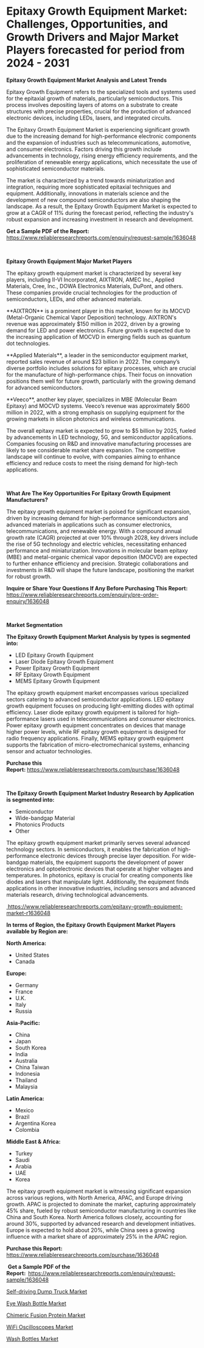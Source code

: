 <p><h1>Epitaxy Growth Equipment Market: Challenges, Opportunities, and Growth Drivers and Major Market Players forecasted for period from 2024 - 2031</h1></p><p><strong>Epitaxy Growth Equipment Market Analysis and Latest Trends</strong></p>
<p><p>Epitaxy Growth Equipment refers to the specialized tools and systems used for the epitaxial growth of materials, particularly semiconductors. This process involves depositing layers of atoms on a substrate to create structures with precise properties, crucial for the production of advanced electronic devices, including LEDs, lasers, and integrated circuits. </p><p>The Epitaxy Growth Equipment Market is experiencing significant growth due to the increasing demand for high-performance electronic components and the expansion of industries such as telecommunications, automotive, and consumer electronics. Factors driving this growth include advancements in technology, rising energy efficiency requirements, and the proliferation of renewable energy applications, which necessitate the use of sophisticated semiconductor materials.</p><p>The market is characterized by a trend towards miniaturization and integration, requiring more sophisticated epitaxial techniques and equipment. Additionally, innovations in materials science and the development of new compound semiconductors are also shaping the landscape. As a result, the Epitaxy Growth Equipment Market is expected to grow at a CAGR of 11% during the forecast period, reflecting the industry's robust expansion and increasing investment in research and development.</p></p>
<p><strong>Get a Sample PDF of the Report:&nbsp;</strong> <a href="https://www.reliableresearchreports.com/enquiry/request-sample/1636048">https://www.reliableresearchreports.com/enquiry/request-sample/1636048</a></p>
<p>&nbsp;</p>
<p><strong>Epitaxy Growth Equipment Major Market Players</strong></p>
<p><p>The epitaxy growth equipment market is characterized by several key players, including II-VI Incorporated, AIXTRON, AMEC Inc., Applied Materials, Cree, Inc., DOWA Electronics Materials, DuPont, and others. These companies provide crucial technologies for the production of semiconductors, LEDs, and other advanced materials.</p><p>**AIXTRON** is a prominent player in this market, known for its MOCVD (Metal-Organic Chemical Vapor Deposition) technology. AIXTRON's revenue was approximately $150 million in 2022, driven by a growing demand for LED and power electronics. Future growth is expected due to the increasing application of MOCVD in emerging fields such as quantum dot technologies.</p><p>**Applied Materials**, a leader in the semiconductor equipment market, reported sales revenue of around $23 billion in 2022. The company’s diverse portfolio includes solutions for epitaxy processes, which are crucial for the manufacture of high-performance chips. Their focus on innovation positions them well for future growth, particularly with the growing demand for advanced semiconductors.</p><p>**Veeco**, another key player, specializes in MBE (Molecular Beam Epitaxy) and MOCVD systems. Veeco’s revenue was approximately $600 million in 2022, with a strong emphasis on supplying equipment for the growing markets in silicon photonics and wireless communications. </p><p>The overall epitaxy market is expected to grow to $5 billion by 2025, fueled by advancements in LED technology, 5G, and semiconductor applications. Companies focusing on R&D and innovative manufacturing processes are likely to see considerable market share expansion. The competitive landscape will continue to evolve, with companies aiming to enhance efficiency and reduce costs to meet the rising demand for high-tech applications.</p></p>
<p>&nbsp;</p>
<p><strong>What Are The Key Opportunities For Epitaxy Growth Equipment Manufacturers?</strong></p>
<p><p>The epitaxy growth equipment market is poised for significant expansion, driven by increasing demand for high-performance semiconductors and advanced materials in applications such as consumer electronics, telecommunications, and renewable energy. With a compound annual growth rate (CAGR) projected at over 10% through 2028, key drivers include the rise of 5G technology and electric vehicles, necessitating enhanced performance and miniaturization. Innovations in molecular beam epitaxy (MBE) and metal-organic chemical vapor deposition (MOCVD) are expected to further enhance efficiency and precision. Strategic collaborations and investments in R&D will shape the future landscape, positioning the market for robust growth.</p></p>
<p><strong>Inquire or Share Your Questions If Any Before Purchasing This Report:</strong> <a href="https://www.reliableresearchreports.com/enquiry/pre-order-enquiry/1636048">https://www.reliableresearchreports.com/enquiry/pre-order-enquiry/1636048</a></p>
<p>&nbsp;</p>
<p><strong>Market Segmentation</strong></p>
<p><strong>The Epitaxy Growth Equipment Market Analysis by types is segmented into:</strong></p>
<p><ul><li>LED Epitaxy Growth Equipment</li><li>Laser Diode Epitaxy Growth Equipment</li><li>Power Epitaxy Growth Equipment</li><li>RF Epitaxy Growth Equipment</li><li>MEMS Epitaxy Growth Equipment</li></ul></p>
<p><p>The epitaxy growth equipment market encompasses various specialized sectors catering to advanced semiconductor applications. LED epitaxy growth equipment focuses on producing light-emitting diodes with optimal efficiency. Laser diode epitaxy growth equipment is tailored for high-performance lasers used in telecommunications and consumer electronics. Power epitaxy growth equipment concentrates on devices that manage higher power levels, while RF epitaxy growth equipment is designed for radio frequency applications. Finally, MEMS epitaxy growth equipment supports the fabrication of micro-electromechanical systems, enhancing sensor and actuator technologies.</p></p>
<p><strong>Purchase this Report:&nbsp;</strong><a href="https://www.reliableresearchreports.com/purchase/1636048">https://www.reliableresearchreports.com/purchase/1636048</a></p>
<p>&nbsp;</p>
<p><strong>The Epitaxy Growth Equipment Market Industry Research by Application is segmented into:</strong></p>
<p><ul><li>Semiconductor</li><li>Wide-bandgap Material</li><li>Photonics Products</li><li>Other</li></ul></p>
<p><p>The epitaxy growth equipment market primarily serves several advanced technology sectors. In semiconductors, it enables the fabrication of high-performance electronic devices through precise layer deposition. For wide-bandgap materials, the equipment supports the development of power electronics and optoelectronic devices that operate at higher voltages and temperatures. In photonics, epitaxy is crucial for creating components like diodes and lasers that manipulate light. Additionally, the equipment finds applications in other innovative industries, including sensors and advanced materials research, driving technological advancements.</p></p>
<p><a href="https://www.reliableresearchreports.com/epitaxy-growth-equipment-market-r1636048">&nbsp;https://www.reliableresearchreports.com/epitaxy-growth-equipment-market-r1636048</a></p>
<p><strong>In terms of Region, the Epitaxy Growth Equipment Market Players available by Region are:</strong></p>
<p>
    <p> <strong> North America: </strong>
        <ul>
            <li>United States</li>
            <li>Canada</li>
        </ul>
        </p> 
    <p> <strong> Europe: </strong>
        <ul>
            <li>Germany</li>
            <li>France</li>
            <li>U.K.</li>
            <li>Italy</li>
            <li>Russia</li>
        </ul>
        </p> 
    <p> <strong> Asia-Pacific: </strong>
        <ul>
            <li>China</li>
            <li>Japan</li>
            <li>South Korea</li>
            <li>India</li>
            <li>Australia</li>
            <li>China Taiwan</li>
            <li>Indonesia</li>
            <li>Thailand</li>
            <li>Malaysia</li>
        </ul>
        </p> 
    <p> <strong> Latin America: </strong>
        <ul>
            <li>Mexico</li>
            <li>Brazil</li>
            <li>Argentina Korea</li>
            <li>Colombia</li>
        </ul>
        </p> 
    <p> <strong> Middle East & Africa: </strong>
        <ul>
            <li>Turkey</li>
            <li>Saudi</li>
            <li>Arabia</li>
            <li>UAE</li>
            <li>Korea</li>
        </ul>
    </p>
    </p>
<p><p>The epitaxy growth equipment market is witnessing significant expansion across various regions, with North America, APAC, and Europe driving growth. APAC is projected to dominate the market, capturing approximately 45% share, fueled by robust semiconductor manufacturing in countries like China and South Korea. North America follows closely, accounting for around 30%, supported by advanced research and development initiatives. Europe is expected to hold about 20%, while China sees a growing influence with a market share of approximately 25% in the APAC region.</p></p>
<p><strong>Purchase this Report: </strong><a href="https://www.reliableresearchreports.com/purchase/1636048">https://www.reliableresearchreports.com/purchase/1636048</a></p>
<p>&nbsp;<strong>Get a Sample PDF of the Report:&nbsp;&nbsp;</strong><a href="https://www.reliableresearchreports.com/enquiry/request-sample/1636048">https://www.reliableresearchreports.com/enquiry/request-sample/1636048</a></p>
<p><strong></strong></p>
<p><p><a href="https://medium.com/@winifreunder87/self-driving-dump-truck-market-share-market-analysis-growth-trends-forecasts-for-period-from-679459ad93c3?postPublishedType=repub">Self-driving Dump Truck Market</a></p><p><a href="https://issuu.com/reportprime-2/docs/eye-wash-bottle-market-size-2030.pp_7a11e53600557f">Eye Wash Bottle Market</a></p><p><a href="https://www.linkedin.com/pulse/global-chimeric-fusion-protein-market-focus-application-end-use-fa9be">Chimeric Fusion Protein Market</a></p><p><a href="https://github.com/MatthewHernandez403/Market-Research-Report-List-1/blob/main/wifi-oscilloscopes-market.md">WiFi Oscilloscopes Market</a></p><p><a href="https://issuu.com/reportprime-2/docs/wash-bottles-market-size-2030.pptx_7084a535c743db">Wash Bottles Market</a></p></p>